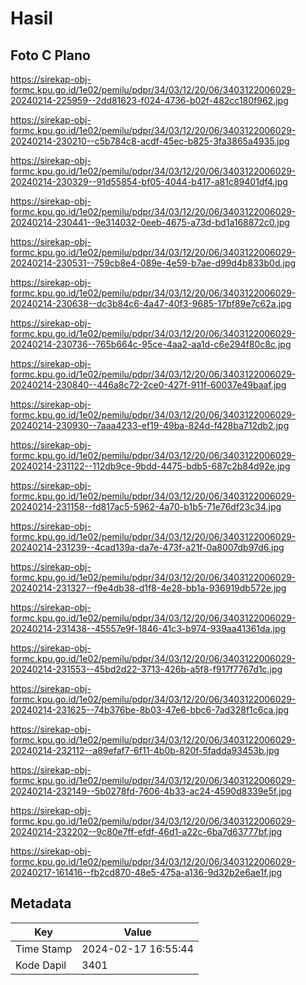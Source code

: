 # Hasil

## Foto C Plano

https://sirekap-obj-formc.kpu.go.id/1e02/pemilu/pdpr/34/03/12/20/06/3403122006029-20240214-225959--2dd81623-f024-4736-b02f-482cc180f962.jpg

https://sirekap-obj-formc.kpu.go.id/1e02/pemilu/pdpr/34/03/12/20/06/3403122006029-20240214-230210--c5b784c8-acdf-45ec-b825-3fa3865a4935.jpg

https://sirekap-obj-formc.kpu.go.id/1e02/pemilu/pdpr/34/03/12/20/06/3403122006029-20240214-230329--91d55854-bf05-4044-b417-a81c89401df4.jpg

https://sirekap-obj-formc.kpu.go.id/1e02/pemilu/pdpr/34/03/12/20/06/3403122006029-20240214-230441--9e314032-0eeb-4675-a73d-bd1a168872c0.jpg

https://sirekap-obj-formc.kpu.go.id/1e02/pemilu/pdpr/34/03/12/20/06/3403122006029-20240214-230531--759cb8e4-089e-4e59-b7ae-d99d4b833b0d.jpg

https://sirekap-obj-formc.kpu.go.id/1e02/pemilu/pdpr/34/03/12/20/06/3403122006029-20240214-230638--dc3b84c6-4a47-40f3-9685-17bf89e7c62a.jpg

https://sirekap-obj-formc.kpu.go.id/1e02/pemilu/pdpr/34/03/12/20/06/3403122006029-20240214-230736--765b664c-95ce-4aa2-aa1d-c6e294f80c8c.jpg

https://sirekap-obj-formc.kpu.go.id/1e02/pemilu/pdpr/34/03/12/20/06/3403122006029-20240214-230840--446a8c72-2ce0-427f-911f-60037e49baaf.jpg

https://sirekap-obj-formc.kpu.go.id/1e02/pemilu/pdpr/34/03/12/20/06/3403122006029-20240214-230930--7aaa4233-ef19-49ba-824d-f428ba712db2.jpg

https://sirekap-obj-formc.kpu.go.id/1e02/pemilu/pdpr/34/03/12/20/06/3403122006029-20240214-231122--112db9ce-9bdd-4475-bdb5-687c2b84d92e.jpg

https://sirekap-obj-formc.kpu.go.id/1e02/pemilu/pdpr/34/03/12/20/06/3403122006029-20240214-231158--fd817ac5-5962-4a70-b1b5-71e76df23c34.jpg

https://sirekap-obj-formc.kpu.go.id/1e02/pemilu/pdpr/34/03/12/20/06/3403122006029-20240214-231239--4cad139a-da7e-473f-a21f-0a8007db97d6.jpg

https://sirekap-obj-formc.kpu.go.id/1e02/pemilu/pdpr/34/03/12/20/06/3403122006029-20240214-231327--f9e4db38-d1f8-4e28-bb1a-936919db572e.jpg

https://sirekap-obj-formc.kpu.go.id/1e02/pemilu/pdpr/34/03/12/20/06/3403122006029-20240214-231438--45557e9f-1846-41c3-b974-939aa41361da.jpg

https://sirekap-obj-formc.kpu.go.id/1e02/pemilu/pdpr/34/03/12/20/06/3403122006029-20240214-231553--45bd2d22-3713-426b-a5f8-f917f7767d1c.jpg

https://sirekap-obj-formc.kpu.go.id/1e02/pemilu/pdpr/34/03/12/20/06/3403122006029-20240214-231625--74b376be-8b03-47e6-bbc6-7ad328f1c6ca.jpg

https://sirekap-obj-formc.kpu.go.id/1e02/pemilu/pdpr/34/03/12/20/06/3403122006029-20240214-232112--a89efaf7-6f11-4b0b-820f-5fadda93453b.jpg

https://sirekap-obj-formc.kpu.go.id/1e02/pemilu/pdpr/34/03/12/20/06/3403122006029-20240214-232149--5b0278fd-7606-4b33-ac24-4590d8339e5f.jpg

https://sirekap-obj-formc.kpu.go.id/1e02/pemilu/pdpr/34/03/12/20/06/3403122006029-20240214-232202--9c80e7ff-efdf-46d1-a22c-6ba7d63777bf.jpg

https://sirekap-obj-formc.kpu.go.id/1e02/pemilu/pdpr/34/03/12/20/06/3403122006029-20240217-161416--fb2cd870-48e5-475a-a136-9d32b2e6ae1f.jpg


## Metadata

| Key        | Value               |
| ---------- | ------------------- |
| Time Stamp | 2024-02-17 16:55:44 |
| Kode Dapil | 3401                |



